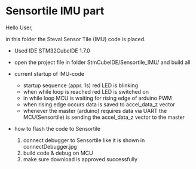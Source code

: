 # Sensortile IMU part
 
Hello User,

in this folder the  Steval Sensor Tile (IMU) code is placed. 

- Used IDE STM32CubeIDE 1.7.0

- open the project file in folder StmCubeIDE/Sensortile_IMU/ and build all

- current startup of IMU-code
	- startup sequence (appr. 1s) red LED is blinking
	- when while loop is reached red LED is switched on
	- in while loop MCU is waiting for rising edge of arduino PWM
	- when rising edge occurs data is saved to accel_data_z vector
	- whenever the master (arduino) requires data via UART the MCU(Sensortile) is sending
		the accel_data_z vector to the master

- how to flash the code to Sensortile
	1) connect debugger to Sensortile like it is shown in connectDebugger.jpg
	2) build code & debug on MCU
	3) make sure download is approved successfully


